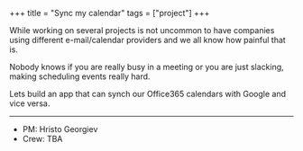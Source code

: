 +++
title = "Sync my calendar"
tags = ["project"]
+++

While working on several projects is not uncommon to have companies using different e-mail/calendar providers and we all know how painful that is. 

Nobody knows if you are really busy in a meeting or you are just slacking, making scheduling events really hard.

Lets build an app that can synch our Office365 calendars with Google and vice versa. 

----------------
- PM: Hristo Georgiev
- Crew: TBA
